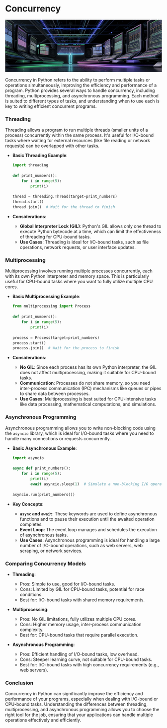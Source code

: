 # Concurrency

![Concurrency](../../static/images/concurrency.png)

Concurrency in Python refers to the ability to perform multiple tasks or operations simultaneously, improving the efficiency and performance of a program. Python provides several ways to handle concurrency, including threading, multiprocessing, and asynchronous programming. Each method is suited to different types of tasks, and understanding when to use each is key to writing efficient concurrent programs.

### Threading

Threading allows a program to run multiple threads (smaller units of a process) concurrently within the same process. It's useful for I/O-bound tasks where waiting for external resources (like file reading or network requests) can be overlapped with other tasks.

- **Basic Threading Example**:
  ```python
  import threading

  def print_numbers():
      for i in range(5):
          print(i)

  thread = threading.Thread(target=print_numbers)
  thread.start()
  thread.join()  # Wait for the thread to finish
  ```

- **Considerations**:
  - **Global Interpreter Lock (GIL)**: Python's GIL allows only one thread to execute Python bytecode at a time, which can limit the effectiveness of threading for CPU-bound tasks.
  - **Use Cases**: Threading is ideal for I/O-bound tasks, such as file operations, network requests, or user interface updates.

### Multiprocessing

Multiprocessing involves running multiple processes concurrently, each with its own Python interpreter and memory space. This is particularly useful for CPU-bound tasks where you want to fully utilize multiple CPU cores.

- **Basic Multiprocessing Example**:
  ```python
  from multiprocessing import Process

  def print_numbers():
      for i in range(5):
          print(i)

  process = Process(target=print_numbers)
  process.start()
  process.join()  # Wait for the process to finish
  ```

- **Considerations**:
  - **No GIL**: Since each process has its own Python interpreter, the GIL does not affect multiprocessing, making it suitable for CPU-bound tasks.
  - **Communication**: Processes do not share memory, so you need inter-process communication (IPC) mechanisms like queues or pipes to share data between processes.
  - **Use Cases**: Multiprocessing is best suited for CPU-intensive tasks like data processing, mathematical computations, and simulations.

### Asynchronous Programming

Asynchronous programming allows you to write non-blocking code using the `asyncio` library, which is ideal for I/O-bound tasks where you need to handle many connections or requests concurrently.

- **Basic Asynchronous Example**:
  ```python
  import asyncio

  async def print_numbers():
      for i in range(5):
          print(i)
          await asyncio.sleep(1)  # Simulate a non-blocking I/O operation

  asyncio.run(print_numbers())
  ```

- **Key Concepts**:
  - **`async` and `await`**: These keywords are used to define asynchronous functions and to pause their execution until the awaited operation completes.
  - **Event Loop**: The event loop manages and schedules the execution of asynchronous tasks.
  - **Use Cases**: Asynchronous programming is ideal for handling a large number of I/O-bound operations, such as web servers, web scraping, or network services.

### Comparing Concurrency Models

- **Threading**:
  - Pros: Simple to use, good for I/O-bound tasks.
  - Cons: Limited by GIL for CPU-bound tasks, potential for race conditions.
  - Best for: I/O-bound tasks with shared memory requirements.

- **Multiprocessing**:
  - Pros: No GIL limitations, fully utilizes multiple CPU cores.
  - Cons: Higher memory usage, inter-process communication complexity.
  - Best for: CPU-bound tasks that require parallel execution.

- **Asynchronous Programming**:
  - Pros: Efficient handling of I/O-bound tasks, low overhead.
  - Cons: Steeper learning curve, not suitable for CPU-bound tasks.
  - Best for: I/O-bound tasks with high concurrency requirements (e.g., web servers).

### Conclusion

Concurrency in Python can significantly improve the efficiency and performance of your programs, especially when dealing with I/O-bound or CPU-bound tasks. Understanding the differences between threading, multiprocessing, and asynchronous programming allows you to choose the right tool for the job, ensuring that your applications can handle multiple operations effectively and efficiently.


